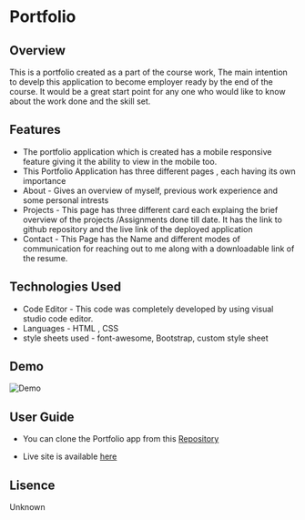 
# Portfolio

## Overview

This is a portfolio created as a part of the course work, The main intention to develp this application to become employer ready by the end of the course. It would be a great start point for any one who would like to know about the work done and the skill set.

## Features

* The portfolio application which is created has a mobile responsive feature giving it the ability to view in the mobile too.
* This Portfolio Application has three different pages , each having its own importance
* About - Gives an overview of myself, previous work experience and some personal intrests
* Projects - This page has three different card each explaing the brief overview of the projects /Assignments done till date. It has the link to github repository and the live link of the deployed application
* Contact - This Page has the Name and different modes of communication for reaching out to me along with a downloadable link of the resume.

## Technologies Used
* Code Editor - This code was completely developed by using visual studio code editor.
* Languages - HTML , CSS
* style sheets used - font-awesome, Bootstrap, custom style sheet

## Demo

![Demo](assets/portfolio.gif)


## User Guide

* You can clone the Portfolio app from this [Repository](https://github.com/anurav18/Portfolio)

* Live site is available [here](https://anurav18.github.io/Portfolio/)


## Lisence

Unknown
